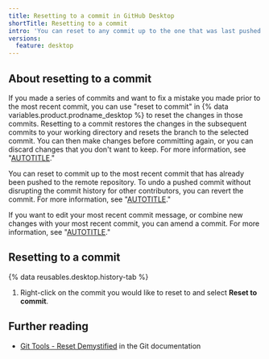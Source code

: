 ```yaml
---
title: Resetting to a commit in GitHub Desktop
shortTitle: Resetting to a commit
intro: 'You can reset to any commit up to the one that was last pushed to the remote branch.'
versions:
  feature: desktop
---
```


## About resetting to a commit

If you made a series of commits and want to fix a mistake you made prior to the most recent commit, you can use "reset to commit" in {% data variables.product.prodname_desktop %} to reset the changes in those commits. Resetting to a commit restores the changes in the subsequent commits to your working directory and resets the branch to the selected commit. You can then make changes before committing again, or you can discard changes that you don't want to keep. For more information, see "[AUTOTITLE](/desktop/making-changes-in-a-branch/committing-and-reviewing-changes-to-your-project-in-github-desktop)."

You can reset to commit up to the most recent commit that has already been pushed to the remote repository. To undo a pushed commit without disrupting the commit history for other contributors, you can revert the commit. For more information, see "[AUTOTITLE](/desktop/managing-commits/reverting-a-commit-in-github-desktop)."

If you want to edit your most recent commit message, or combine new changes with your most recent commit, you can amend a commit. For more information, see "[AUTOTITLE](/desktop/managing-commits/amending-a-commit-in-github-desktop)."

## Resetting to a commit

{% data reusables.desktop.history-tab %}
1. Right-click on the commit you would like to reset to and select **Reset to commit**.

## Further reading

- [Git Tools - Reset Demystified](https://git-scm.com/book/en/v2/Git-Tools-Reset-Demystified) in the Git documentation
